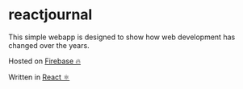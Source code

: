 # reactjournal

This simple webapp is designed to show how web development has changed over the years.


Hosted on [Firebase 🔥](https://firebase.google.com)

Written in [React ⚛️](https://reactjs.org)

